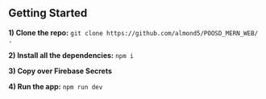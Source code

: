 ## Getting Started

**1) Clone the repo:** ```git clone https://github.com/almond5/POOSD_MERN_WEB/ .```

**2) Install all the dependencies:** ```npm i```

**3) Copy over Firebase Secrets**

**4) Run the app:** ```npm run dev```
